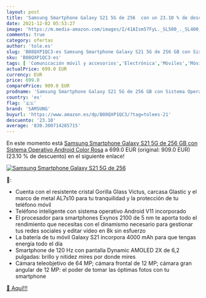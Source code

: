 ```yaml
---
layout: post
title: 'Samsung Smartphone Galaxy S21 5G de 256  con un 23.10 % de descuento'
date: 2021-12-02 05:53:27
image: 'https://m.media-amazon.com/images/I/41AIsm57FyL._SL500_._SL400_.jpg'
comments: true
category: ofertas
author: 'tole.es'
slug: 'B08QXP1QC3-es Samsung Smartphone Galaxy S21 5G de 256 GB con Sistema...'
sku: 'B08QXP1QC3-es'
tags: [ 'Comunicación móvil y accesorios','Electrónica','Móviles','Móviles y smartphones libres','android','samsung', ]
actualPrice: 699.0 EUR
currency: EUR
price: 699.0
comparePrice: 909.0 EUR
prodname: 'Samsung Smartphone Galaxy S21 5G de 256 GB con Sistema Operativo Android Color Rosa'
country: 'es'
flag: '🇪🇸'
brand: 'SAMSUNG'
buyurl: 'https://www.amazon.es/dp/B08QXP1QC3/?tag=tolees-21'
descuento: '23.10'
average: '830.300714285715'
---
```


En este momento está [Samsung Smartphone Galaxy S21 5G de 256 GB con Sistema Operativo Android Color Rosa](https://www.amazon.es/dp/B08QXP1QC3/?tag=tolees-21) a 699.0 EUR (original: 909.0 EUR) (23.10 %  de descuento) en el siguiente enlace!

[![Samsung Smartphone Galaxy S21 5G de 256 ](https://m.media-amazon.com/images/I/41AIsm57FyL._SL500_._SL400_.jpg)](https://www.amazon.es/dp/B08QXP1QC3/?tag=tolees-21)

🔎:

- Cuenta con el resistente cristal Gorilla Glass Victus, carcasa Glastic y el marco de metal AL7s10 para tu tranquilidad y la protección de tu teléfono móvil
- Teléfono inteligente con sistema operativo Android V11 incorporado
- El procesador para smartphones Exynos 2100 de 5 nm te aporta todo el rendimiento que necesitas con el dinamismo necesario para gestionar tus redes sociales y editar vídeo en 8k sin esfuerzo
- La batería de tu móvil Galaxy S21 incorpora 4000 mAh para que tengas energía todo el día
- Smartphone de 120 Hz con pantalla Dynamic AMOLED 2X de 6,2 pulgadas: brillo y nitidez mires por donde mires
- Cámara teleobjetivo de 64 MP; cámara frontal de 12 MP; cámara gran angular de 12 MP: el poder de tomar las óptimas fotos con tu smartphone

[🛒 Aquí!!!](https://www.amazon.es/dp/B08QXP1QC3/?tag=tolees-21)
